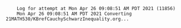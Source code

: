         Log for attempt at Mon Apr 26 09:08:51 AM PDT 2021 (11856)
        Mon Apr 26 09:08:51 AM PDT 2021 Converting 21MATH530/KBrefCauchySchwarzInequality.org...
